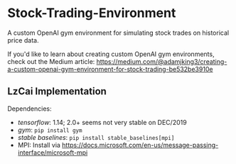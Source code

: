 # Stock-Trading-Environment
A custom OpenAI gym environment for simulating stock trades on historical price data.

If you'd like to learn about creating custom OpenAI gym environments, check out the Medium article: https://medium.com/@adamjking3/creating-a-custom-openai-gym-environment-for-stock-trading-be532be3910e


## LzCai Implementation

Dependencies:
- _tensorflow_: 1.14; 2.0+ seems not very stable on DEC/2019
- _gym_: `pip install gym`
- _stable baselines_: `pip install stable_baselines[mpi]`
- MPI: Install via https://docs.microsoft.com/en-us/message-passing-interface/microsoft-mpi



